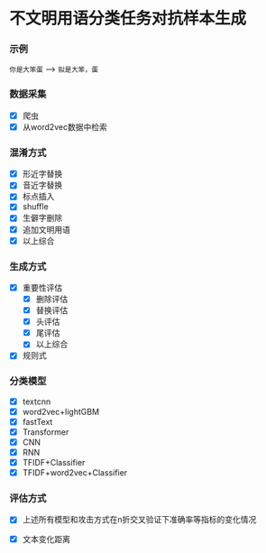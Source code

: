 # 不文明用语分类任务对抗样本生成

### 示例
`你是大笨蛋` --> `拟是大笨，蛋`


### 数据采集
- [x] 爬虫
- [x] 从word2vec数据中检索
### 混淆方式
- [x] 形近字替换
- [x] 音近字替换
- [x] 标点插入
- [x] shuffle
- [x] 生僻字删除
- [x] 追加文明用语
- [x] 以上综合
### 生成方式
- [x] 重要性评估
    - [x] 删除评估
    - [x] 替换评估
    - [x] 头评估
    - [x] 尾评估
    - [x] 以上综合
- [x] 规则式
### 分类模型
- [x] textcnn
- [x] word2vec+lightGBM
- [x] fastText
- [x] Transformer
- [x] CNN
- [X] RNN 
- [x] TFIDF+Classifier
- [x] TFIDF+word2vec+Classifier
### 评估方式
- [x] 上述所有模型和攻击方式在n折交叉验证下准确率等指标的变化情况
- [x] 文本变化距离

